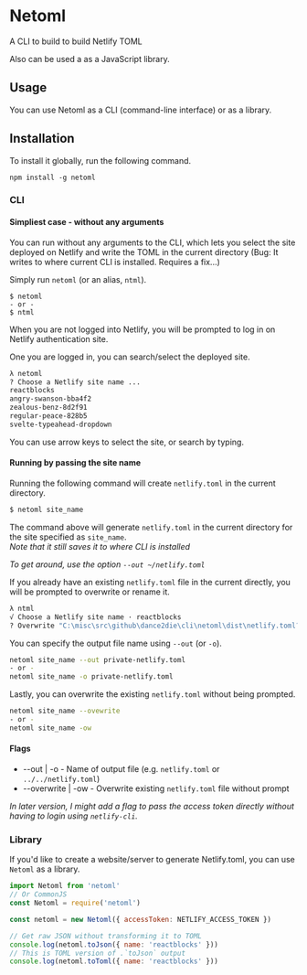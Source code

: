 # Netoml

A CLI to build to build Netlify TOML

Also can be used a as a JavaScript library.

## Usage

You can use Netoml as a CLI (command-line interface) or as a library.

## Installation

To install it globally, run the following command.

```
npm install -g netoml
```

### CLI

#### Simpliest case - without any arguments

You can run without any arguments to the CLI, which lets you select the site deployed on Netlify and write the TOML in the current directory (Bug: It writes to where current CLI is installed. Requires a fix...)

Simply run `netoml` (or an alias, `ntml`).

```
$ netoml
- or -
$ ntml
```

When you are not logged into Netlify, you will be prompted to log in on Netlify authentication site.

One you are logged in, you can search/select the deployed site.

```bash
λ netoml
? Choose a Netlify site name ...
reactblocks
angry-swanson-bba4f2
zealous-benz-8d2f91
regular-peace-828b5
svelte-typeahead-dropdown
```

You can use arrow keys to select the site, or search by typing.

#### Running by passing the site name

Running the following command will create `netlify.toml` in the current directory.

```bash
$ netoml site_name
```

The command above will generate `netlify.toml` in the current directory for the site specified as `site_name`.  
_Note that it still saves it to where CLI is installed_

_To get around, use the option `--out ~/netlify.toml`_

If you already have an existing `netlify.toml` file in the current directly, you will be prompted to overwrite or rename it.

```bash
λ ntml
√ Choose a Netlify site name · reactblocks
? Overwrite "C:\misc\src\github\dance2die\cli\netoml\dist\netlify.toml? » ❌ No / ✔ Yes
```

You can specify the output file name using `--out` (or `-o`).

```bash
netoml site_name --out private-netlify.toml
- or -
netoml site_name -o private-netlify.toml
```

Lastly, you can overwrite the existing `netlify.toml` without being prompted.

```bash
netoml site_name --ovewrite
- or -
netoml site_name -ow
```

#### Flags

- --out | -o - Name of output file (e.g. `netlify.toml` or `../../netlify.toml`)
- --overwrite | -ow - Overwrite existing `netlify.toml` file without prompt

_In later version, I might add a flag to pass the access token directly without having to login using `netlify-cli`._

### Library

If you'd like to create a website/server to generate Netlify.toml, you can use `Netoml` as a library.

```javascript
import Netoml from 'netoml'
// Or CommonJS
const Netoml = require('netoml')

const netoml = new Netoml({ accessToken: NETLIFY_ACCESS_TOKEN })

// Get raw JSON without transforming it to TOML
console.log(netoml.toJson({ name: 'reactblocks' }))
// This is TOML version of .`toJson` output
console.log(netoml.toToml({ name: 'reactblocks' }))
```
